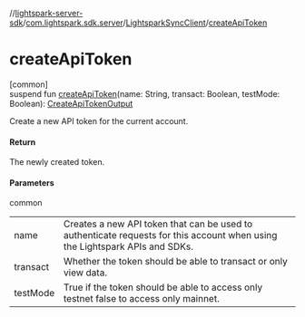 //[lightspark-server-sdk](../../../index.md)/[com.lightspark.sdk.server](../index.md)/[LightsparkSyncClient](index.md)/[createApiToken](create-api-token.md)

# createApiToken

[common]\
suspend fun [createApiToken](create-api-token.md)(name: String, transact: Boolean, testMode: Boolean): [CreateApiTokenOutput](../../com.lightspark.sdk.server.model/-create-api-token-output/index.md)

Create a new API token for the current account.

#### Return

The newly created token.

#### Parameters

common

| | |
|---|---|
| name | Creates a new API token that can be used to authenticate requests for this account when using the     Lightspark APIs and SDKs. |
| transact | Whether the token should be able to transact or only view data. |
| testMode | True if the token should be able to access only testnet false to access only mainnet. |
